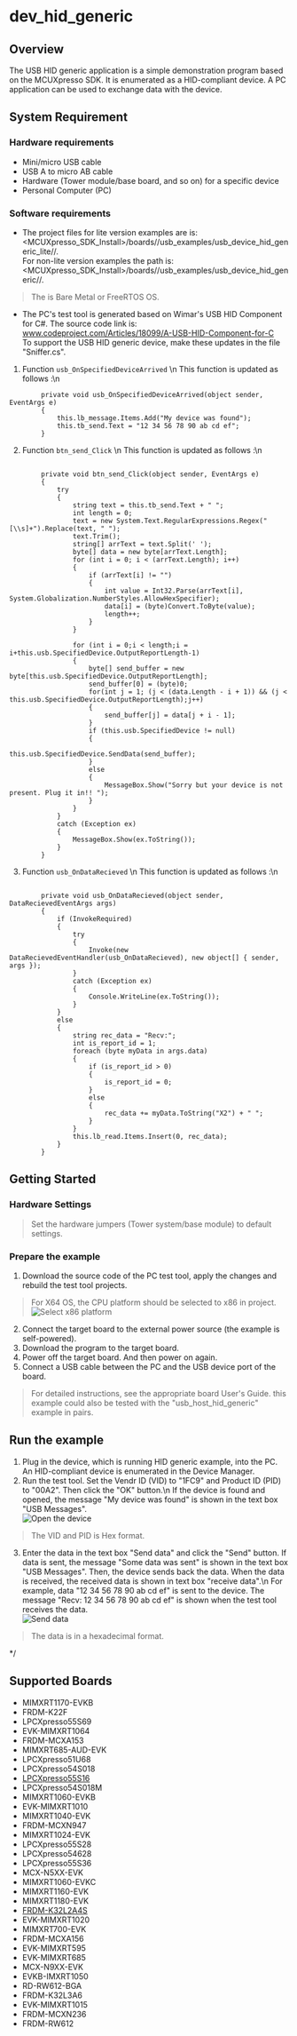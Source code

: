 # dev_hid_generic




## Overview

The USB HID generic application is a simple demonstration program based on the MCUXpresso SDK.
It is enumerated as a HID-compliant device. A PC application can be used to exchange data with the device.

## System Requirement

### Hardware requirements

- Mini/micro USB cable
- USB A to micro AB cable
- Hardware (Tower module/base board, and so on) for a specific device
- Personal Computer (PC)


### Software requirements

- The project files for lite version examples are is:
<br> <MCUXpresso_SDK_Install>/boards/<board>/usb_examples/usb_device_hid_generic_lite/<rtos>/<toolchain>.
<br>  For non-lite version examples the path is:
<br> <MCUXpresso_SDK_Install>/boards/<board>/usb_examples/usb_device_hid_generic/<rtos>/<toolchain>.
> The <rtos> is Bare Metal or FreeRTOS OS.

- The PC's test tool is generated based on Wimar's USB HID Component for C#. The source code link is:
<br> www.codeproject.com/Articles/18099/A-USB-HID-Component-for-C
<br> To support the USB HID generic device, make these updates in the file "Sniffer.cs".
1. Function `usb_OnSpecifiedDeviceArrived` \n
This function is updated as follows :\n
```
        private void usb_OnSpecifiedDeviceArrived(object sender, EventArgs e)
        {
            this.lb_message.Items.Add("My device was found");
            this.tb_send.Text = "12 34 56 78 90 ab cd ef";
        }
```

2. Function `btn_send_Click` \n
This function is updated as follows :\n
```

        private void btn_send_Click(object sender, EventArgs e)
        {
            try
            {
                string text = this.tb_send.Text + " ";
                int length = 0;
                text = new System.Text.RegularExpressions.Regex("[\\s]+").Replace(text, " ");
                text.Trim();
                string[] arrText = text.Split(' ');
                byte[] data = new byte[arrText.Length];
                for (int i = 0; i < (arrText.Length); i++)
                {
                    if (arrText[i] != "")
                    {
                        int value = Int32.Parse(arrText[i], System.Globalization.NumberStyles.AllowHexSpecifier);
                        data[i] = (byte)Convert.ToByte(value);
                        length++;
                    }
                }

                for (int i = 0;i < length;i = i+this.usb.SpecifiedDevice.OutputReportLength-1)
                {
                    byte[] send_buffer = new byte[this.usb.SpecifiedDevice.OutputReportLength];
                    send_buffer[0] = (byte)0;
                    for(int j = 1; (j < (data.Length - i + 1)) && (j < this.usb.SpecifiedDevice.OutputReportLength);j++)
                    {
                        send_buffer[j] = data[j + i - 1];
                    }
                    if (this.usb.SpecifiedDevice != null)
                    {
                        this.usb.SpecifiedDevice.SendData(send_buffer);
                    }
                    else
                    {
                        MessageBox.Show("Sorry but your device is not present. Plug it in!! ");
                    }
                }
            }
            catch (Exception ex)
            {
                MessageBox.Show(ex.ToString());
            }
        }
```

3. Function `usb_OnDataRecieved` \n
This function is updated as follows :\n
```

        private void usb_OnDataRecieved(object sender, DataRecievedEventArgs args)
        {
            if (InvokeRequired)
            {
                try
                {
                    Invoke(new DataRecievedEventHandler(usb_OnDataRecieved), new object[] { sender, args });
                }
                catch (Exception ex)
                {
                    Console.WriteLine(ex.ToString());
                }
            }
            else
            {
                string rec_data = "Recv:";
                int is_report_id = 1;
                foreach (byte myData in args.data)
                {
                    if (is_report_id > 0)
                    {
                        is_report_id = 0;
                    }
                    else
                    {
                        rec_data += myData.ToString("X2") + " ";
                    }
                }
                this.lb_read.Items.Insert(0, rec_data);
            }
        }
```



## Getting Started

### Hardware Settings

> Set the hardware jumpers (Tower system/base module) to default settings.


### Prepare the example

1.  Download the source code of the PC test tool, apply the changes and rebuild the test tool projects.
> For X64 OS, the CPU platform should be selected to x86 in project.
<br>![Select x86 platform](cpu_platform.jpg "Select x86 platform")
2.  Connect the target board to the external power source (the example is self-powered).
3.  Download the program to the target board.
4.  Power off the target board. And then power on again.
5.  Connect a USB cable between the PC and the USB device port of the board.

> For detailed instructions, see the appropriate board User's Guide.
> this example could also be tested with the "usb_host_hid_generic" example in pairs.
## Run the example

1.  Plug in the device, which is running HID generic example, into the PC. An HID-compliant device is enumerated in the Device Manager.
2.  Run the test tool. Set the Vendr ID (VID) to "1FC9" and Product ID (PID) to "00A2". Then click the "OK" button.\n
If the device is found and opened, the message "My device was found" is shown in the text box "USB Messages".
<br>![Open the device](usb_device_hid_generic_test_tool_open.jpg "Open the device")
> The VID and PID is Hex format.

3.  Enter the data in the text box "Send data" and click the "Send" button. If data is sent, the message "Some data was sent" is shown in the text box "USB Messages".
Then, the device sends back the data. When the data is received, the received data is shown in text box "receive data".\n
For example, data "12 34 56 78 90 ab cd ef" is sent to the device. The message "Recv: 12 34 56 78 90 ab cd ef" is shown when the test tool receives the data.
<br>![Send data](usb_device_hid_generic_test_tool_send.jpg "Send data")
> The data is in a hexadecimal format.


*/


## Supported Boards
- MIMXRT1170-EVKB
- FRDM-K22F
- LPCXpresso55S69
- EVK-MIMXRT1064
- FRDM-MCXA153
- MIMXRT685-AUD-EVK
- LPCXpresso51U68
- LPCXpresso54S018
- [LPCXpresso55S16](../../_boards/lpcxpresso55s16/usb_examples/usb_device_hid_generic/example_board_readme.md)
- LPCXpresso54S018M
- MIMXRT1060-EVKB
- EVK-MIMXRT1010
- MIMXRT1040-EVK
- FRDM-MCXN947
- MIMXRT1024-EVK
- LPCXpresso55S28
- LPCXpresso54628
- LPCXpresso55S36
- MCX-N5XX-EVK
- MIMXRT1060-EVKC
- MIMXRT1160-EVK
- MIMXRT1180-EVK
- [FRDM-K32L2A4S](../../_boards/frdmk32l2a4s/usb_examples/usb_device_hid_generic/example_board_readme.md)
- EVK-MIMXRT1020
- MIMXRT700-EVK
- FRDM-MCXA156
- EVK-MIMXRT595
- EVK-MIMXRT685
- MCX-N9XX-EVK
- EVKB-IMXRT1050
- RD-RW612-BGA
- FRDM-K32L3A6
- EVK-MIMXRT1015
- FRDM-MCXN236
- FRDM-RW612
